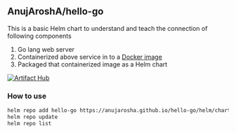 ## AnujAroshA/hello-go

This is a basic Helm chart to understand and teach the connection of following components

1. Go lang web server
2. Containerized above service in to a [Docker image](https://hub.docker.com/r/anujarosha/hello-go)
3. Packaged that containerized image as a Helm chart

[![Artifact Hub](https://img.shields.io/endpoint?url=https://artifacthub.io/badge/repository/hello-go)](https://artifacthub.io/packages/search?repo=hello-go)

### How to use

```markdown
helm repo add hello-go https://anujarosha.github.io/hello-go/helm/charts
helm repo update
helm repo list
```
